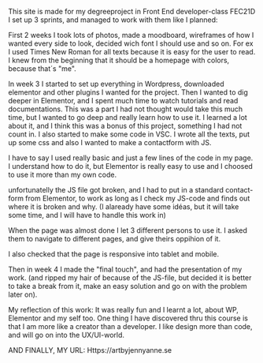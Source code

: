 This site is made for my degreeproject in Front End developer-class FEC21D
I set up 3 sprints, and managed to work with them like I planned: 

First 2 weeks I took lots of photos, made a moodboard, wireframes of how I wanted every side to look, decided wich font I should use and so on. For ex I used Times New Roman for all texts because it is easy for the user to read. 
I knew from the beginning that it should be a homepage with colors, because that´s "me". 

In week 3 I started to set up everything in Wordpress, downloaded elementor and other plugins I wanted for the project. Then I wanted to dig deeper in Elementor, and I spent much time to watch tutorials and read documentations. This was a part I had not thought would take this much time, but I wanted to go deep and really learn how to use it. I learned a lot about it, and I think this was a bonus of this project, something I had not count in.
I also started to make some code in VSC. I wrote all the texts, put up some css and also I wanted to make a contactform with JS.

I have to say I used really basic and just a few lines of the code in my page. I understand how to do it, but Elementor is really easy to use and I choosed to use it more than my own code. 

unfortunatelly the JS file got broken, and I had to put in a standard contact-form from Elementor, to work as long as I check my JS-code and finds out where it is broken and why. (I alaready have some idéas, but it will take some time, and I will have to handle this work in)

When the page was almost done I let 3 different persons to use it. I asked them to navigate to different pages, and give theirs oppihion of it. 

I also checked that the page is responsive into tablet and mobile.

Then in week 4 I made the "final touch", and had the presentation of my work. (and ripped my hair of because of the JS-file, but decided it is better to take a break from it, make an easy solution and go on with the problem later on). 

My reflection of this work:
It was really fun and  I learnt a lot, about WP, Elementor and my self too. One thing I have discovered thru this course is that I am more like a creator than a developer. I like design more than code, and will go on into the UX/UI-world. 

AND FINALLY, MY URL: 
Https://artbyjennyanne.se


